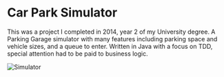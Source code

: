 # Car Park Simulator

This was a project I completed in 2014, year 2 of my University degree. A Parking Garage simulator with many features including parking space and vehicle sizes, and a queue to enter. Written in Java with a focus on TDD, special attention had to be paid to business logic.

![Simulator](https://i.imgur.com/CgzStk1.png)
